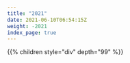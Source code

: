 ```yaml
---
title: "2021"
date: 2021-06-10T06:54:15Z
weight: -2021
index_page: true
---
```



{{% children style="div" depth="99" %}}
